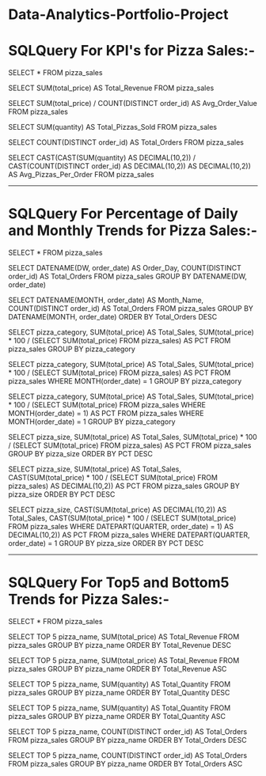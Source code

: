 # Data-Analytics-Portfolio-Project

# SQLQuery For KPI's for Pizza Sales:-

SELECT * FROM pizza_sales

SELECT SUM(total_price) AS Total_Revenue FROM pizza_sales

SELECT SUM(total_price) / COUNT(DISTINCT order_id) AS Avg_Order_Value FROM pizza_sales

SELECT SUM(quantity) AS Total_Pizzas_Sold FROM pizza_sales

SELECT COUNT(DISTINCT order_id) AS Total_Orders FROM pizza_sales

SELECT CAST(CAST(SUM(quantity) AS DECIMAL(10,2)) / 
CAST(COUNT(DISTINCT order_id) AS DECIMAL(10,2)) AS DECIMAL(10,2)) AS Avg_Pizzas_Per_Order FROM pizza_sales

-----------------------------------------------------------------------------------------------------------------------

# SQLQuery For Percentage of Daily and Monthly Trends for Pizza Sales:-

SELECT * FROM pizza_sales

SELECT DATENAME(DW, order_date) AS Order_Day, COUNT(DISTINCT order_id) AS Total_Orders
FROM pizza_sales
GROUP BY DATENAME(DW, order_date)

SELECT DATENAME(MONTH, order_date) AS Month_Name, COUNT(DISTINCT order_id) AS Total_Orders
FROM pizza_sales
GROUP BY DATENAME(MONTH, order_date)
ORDER BY Total_Orders DESC

SELECT pizza_category, SUM(total_price) AS Total_Sales, SUM(total_price) * 100 / (SELECT SUM(total_price) FROM pizza_sales) AS PCT
FROM pizza_sales
GROUP BY pizza_category

SELECT pizza_category, SUM(total_price) AS Total_Sales, SUM(total_price) * 100 / (SELECT SUM(total_price) FROM pizza_sales) AS PCT
FROM pizza_sales
WHERE MONTH(order_date) = 1
GROUP BY pizza_category

SELECT pizza_category, SUM(total_price) AS Total_Sales, SUM(total_price) * 100 / 
(SELECT SUM(total_price) FROM pizza_sales WHERE MONTH(order_date) = 1) AS PCT
FROM pizza_sales
WHERE MONTH(order_date) = 1
GROUP BY pizza_category

SELECT pizza_size, SUM(total_price) AS Total_Sales, SUM(total_price) * 100 / (SELECT SUM(total_price) FROM pizza_sales) AS PCT
FROM pizza_sales
GROUP BY pizza_size
ORDER BY PCT DESC

SELECT pizza_size, SUM(total_price) AS Total_Sales, CAST(SUM(total_price) * 100 / 
(SELECT SUM(total_price) FROM pizza_sales) AS DECIMAL(10,2)) AS PCT
FROM pizza_sales
GROUP BY pizza_size
ORDER BY PCT DESC

SELECT pizza_size, CAST(SUM(total_price) AS DECIMAL(10,2)) AS Total_Sales, CAST(SUM(total_price) * 100 / 
(SELECT SUM(total_price) FROM pizza_sales WHERE DATEPART(QUARTER, order_date) = 1) AS DECIMAL(10,2)) AS PCT
FROM pizza_sales
WHERE DATEPART(QUARTER, order_date) = 1
GROUP BY pizza_size
ORDER BY PCT DESC

---------------------------------------------------------------------------------------------------

# SQLQuery For Top5 and Bottom5 Trends for Pizza Sales:-

SELECT * FROM pizza_sales

SELECT TOP 5 pizza_name, SUM(total_price) AS Total_Revenue FROM pizza_sales
GROUP BY pizza_name
ORDER BY Total_Revenue DESC

SELECT TOP 5 pizza_name, SUM(total_price) AS Total_Revenue FROM pizza_sales
GROUP BY pizza_name
ORDER BY Total_Revenue ASC

SELECT TOP 5 pizza_name, SUM(quantity) AS Total_Quantity FROM pizza_sales
GROUP BY pizza_name
ORDER BY Total_Quantity DESC

SELECT TOP 5 pizza_name, SUM(quantity) AS Total_Quantity FROM pizza_sales
GROUP BY pizza_name
ORDER BY Total_Quantity ASC

SELECT TOP 5 pizza_name, COUNT(DISTINCT order_id) AS Total_Orders FROM pizza_sales
GROUP BY pizza_name
ORDER BY Total_Orders DESC

SELECT TOP 5 pizza_name, COUNT(DISTINCT order_id) AS Total_Orders FROM pizza_sales
GROUP BY pizza_name
ORDER BY Total_Orders ASC
